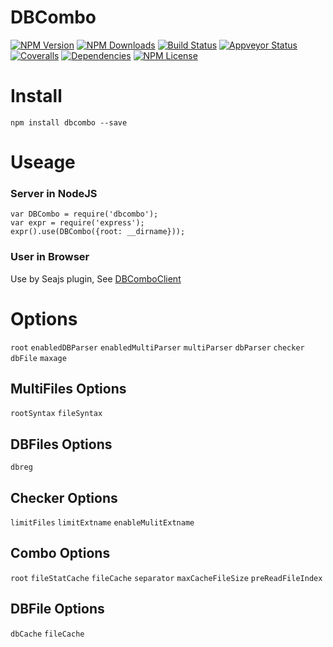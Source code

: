 DBCombo
==================


[![NPM Version][npm-image]][npm-url]
[![NPM Downloads][downloads-image]][npm-url]
[![Build Status][travis-image]][travis-url]
[![Appveyor Status][appveyor-image]][appveyor-url]
[![Coveralls][coveralls-image]][coveralls-url]
[![Dependencies][dependencies-image]][dependencies-url]
[![NPM License][license-image]][npm-url]


# Install
```
npm install dbcombo --save
```

# Useage

### Server in NodeJS

```
var DBCombo = require('dbcombo');
var expr = require('express');
expr().use(DBCombo({root: __dirname}));
```

### User in Browser

Use by Seajs plugin, See [DBComboClient](https://github.com/Bacra/node-dbcombo-client)


# Options

`root`
`enabledDBParser`
`enabledMultiParser`
`multiParser`
`dbParser`
`checker`
`dbFile`
`maxage`


## MultiFiles Options

`rootSyntax`
`fileSyntax`


## DBFiles Options

`dbreg`


## Checker Options

`limitFiles`
`limitExtname`
`enableMulitExtname`


## Combo Options

`root`
`fileStatCache`
`fileCache`
`separator`
`maxCacheFileSize`
`preReadFileIndex`


## DBFile Options

`dbCache`
`fileCache`



[npm-image]: http://img.shields.io/npm/v/dbcombo.svg
[downloads-image]: http://img.shields.io/npm/dm/dbcombo.svg
[dependencies-image]: http://img.shields.io/david/Bacra/node-dbcombo.svg
[dependencies-url]: https://www.versioneye.com/nodejs/dbcombo
[npm-url]: https://www.npmjs.org/package/dbcombo
[travis-image]: http://img.shields.io/travis/Bacra/node-dbcombo/master.svg?label=linux
[travis-url]: https://travis-ci.org/Bacra/node-dbcombo
[appveyor-image]: https://img.shields.io/appveyor/ci/Bacra/node-dbcombo/master.svg?label=windows
[appveyor-url]: https://ci.appveyor.com/project/Bacra/node-dbcombo
[coveralls-image]: https://img.shields.io/coveralls/Bacra/node-dbcombo.svg
[coveralls-url]: https://coveralls.io/github/Bacra/node-dbcombo
[license-image]: http://img.shields.io/npm/l/dbcombo.svg
